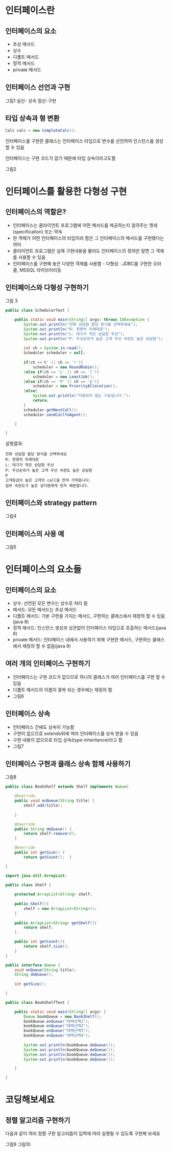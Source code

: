 # 인터페이스란
## 인터페이스의 요소
- 추상 메서드
- 상수
- 디폴트 메서드
- 정적 메서드
- private 메서드

## 인터페이스 선언과 구현 
그림1
실선- 상속 점선-구현

## 타입 상속과 형 변환

```java
Calc calc = new CompleteCalc();
```
인터페이스를 구현한 클래스는 인터페이스 타입으로 변수를 선언하여 인스턴스를 생성할 수 있음

인터페이스는 구현 코드가 없기 때문에 타입 상속이라고도함

그림2

# 인터페이스를 활용한 다형성 구현
## 인터페이스의 역할은?
- 인터페이스는 클라이언트 프로그램에 어떤 메서드를 제공하는지 알려주는 명세(specification) 또는 약속
- 한 객체가 어떤 인터페이스의 타입이라 함은 그 인터페이스의 메서드를 구현했다는 의미
- 클라이언트 프로그램은 실제 구현내용을 몰라도 인터페이스의 정의만 알면 그 객체를 사용할 수 있음
- 인터페이스를 구현해 놓은 다양한 객체를 사용함 - 다형성
: JDBC를 구현한 오라클, MSSQL 라이브러리등

## 인터페이스와 다형성 구현하기
그림 3

```java
public class SchedulerTest {

	public static void main(String[] args) throws IOException {
		System.out.println("전화 상담원 할당 방식을 선택하세요");
		System.out.println("R: 한명씩 차례대로");
		System.out.println("L: 대기가 적은 상담원 우선");
		System.out.println("P: 우선순위가 높은 고객 우선 숙련도 높은 상담원");
		
		int ch = System.in.read();
		Scheduler scheduler = null;
		
		if(ch =='R' || ch == 'r'){
			scheduler = new RoundRobin();
		}else if(ch == 'L' || ch == 'l'){
			scheduler = new LeastJob();
		}else if(ch == 'P' || ch == 'p'){
			scheduler = new PriorityAllocation();
		}else{
			System.out.println("지원되지 않는 기능입니다.");
			return;
		}
		scheduler.getNextCall();
		scheduler.sendCallToAgent();

	}

}

```

실행결과: 

```
전화 상담원 할당 방식을 선택하세요
R: 한명씩 차례대로
L: 대기가 적은 상담원 우선
P: 우선순위가 높은 고객 우선 숙련도 높은 상담원
p
고객등급이 높은 고객의 call을 먼저 가져옵니다.
업무 숙련도가 높은 상다뭔에게 먼저 배분합니다.

```

## 인터페이스와 strategy pattern
그림4

## 인터페이스의 사용 예
그림5

# 인터페이스의 요소들
## 인터페이스의 요소
- 상수: 선언된 모든 변수는 상수로 처리 됨
- 메서드: 모든 메서드는 추상 메서드
- 디폴트 메서드: 기본 구현을 가지는 메서드, 구현하는 클래스에서 재정의 할 수 있음(java 8)
- 정적 메서드: 인스턴스 생성과 상관없이 인터페이스 타입으로 호출하는 메서드(java 8)
- private 메서드: 인터페이스 내에서 사용하기 위해 구현한 메서드, 구현하는 클래스에서 재정의 할 수 없음(java 9)

## 여러 개의 인터페이스 구현하기
- 인터페이스는 구현 코드가 없으므로 하나의 클래스가 여러 인터페이스를 구현 할 수 있음
- 디폴트 메서드의 이름이 중복 되는 경우에는 재정의 함
- 그림6

## 인터페이스 상속
- 인터페이스 간에도 상속이 가능함
- 구현이 없으므로 extends뒤에 여러 인터페이스를 상속 받을 수 있음
- 구현 내용이 없으므로 타입 상속(type inheritance)라고 함
- 그림7

## 인터페이스 구현과 클래스 상속 함께 사용하기
그림8

```java
public class BookShelf extends Shelf implements Queue{

	@Override
	public void enQueue(String title) {
		shelf.add(title);
		
	}

	@Override
	public String deQueue() {
		return shelf.remove(0);
	}

	@Override
	public int getSize() {
		return getCount();	}

}
```

```java
import java.util.ArrayList;

public class Shelf {
	
	protected ArrayList<String> shelf;
	
	public Shelf(){
		shelf = new ArrayList<String>();
	}
	
	public ArrayList<String> getShelf(){
		return shelf;
	}

	public int getCount(){
		return shelf.size();
	}
}
```

```java
public interface Queue {
	void enQueue(String title);
	String deQueue();
	
	int getSize();

}

```

```java
public class BookShelfTest {

	public static void main(String[] args) {
		Queue bookQueue = new BookShelf();
		bookQueue.enQueue("태백산맥1");
		bookQueue.enQueue("태백산맥2");
		bookQueue.enQueue("태백산맥3");
		bookQueue.enQueue("태백산맥4");
		
		System.out.println(bookQueue.deQueue());
		System.out.println(bookQueue.deQueue());
		System.out.println(bookQueue.deQueue());
		System.out.println(bookQueue.deQueue());

	}

}
```

# 코딩해보세요
## 정렬 알고리즘 구현하기
다음과 같이 여러 정렬 구현 알고리즘이 입력에 따라 실행될 수 있도록 구현해 보세요

그림9
그림10
